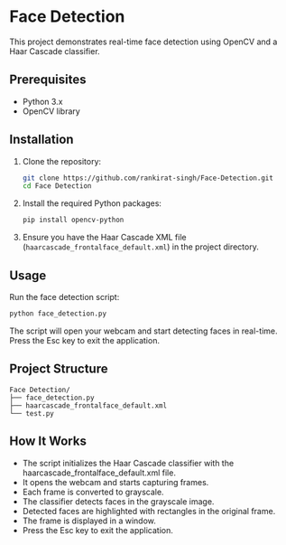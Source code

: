 # Face Detection

This project demonstrates real-time face detection using OpenCV and a Haar Cascade classifier.

## Prerequisites

- Python 3.x
- OpenCV library

## Installation

1. Clone the repository:
    ```sh
    git clone https://github.com/rankirat-singh/Face-Detection.git
    cd Face Detection
    ```

2. Install the required Python packages:
    ```sh
    pip install opencv-python
    ```

3. Ensure you have the Haar Cascade XML file (`haarcascade_frontalface_default.xml`) in the project directory.

## Usage

Run the face detection script:
```sh
python face_detection.py
```

The script will open your webcam and start detecting faces in real-time. Press the Esc key to exit the application.

## Project Structure

```
Face Detection/
├── face_detection.py
├── haarcascade_frontalface_default.xml
└── test.py
```

## How It Works

- The script initializes the Haar Cascade classifier with the haarcascade_frontalface_default.xml file.
- It opens the webcam and starts capturing frames.
- Each frame is converted to grayscale.
- The classifier detects faces in the grayscale image.
- Detected faces are highlighted with rectangles in the original frame.
- The frame is displayed in a window.
- Press the Esc key to exit the application.
